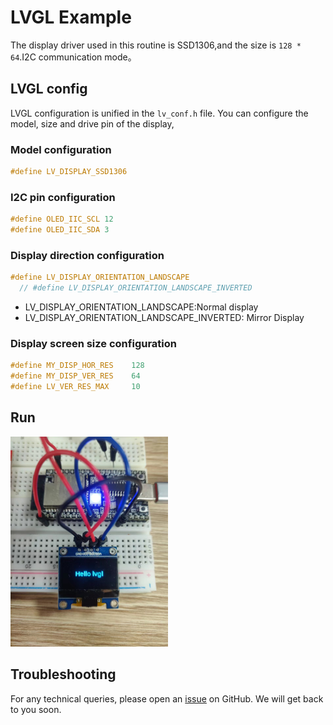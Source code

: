 # LVGL Example

The display driver used in this routine is SSD1306,and the size is `128 * 64`.I2C communication mode。
## LVGL config
LVGL configuration is unified in the `lv_conf.h` file. You can configure the model, size and drive pin of the display,
### Model configuration
```c
#define LV_DISPLAY_SSD1306
```
### I2C pin configuration
```c
#define OLED_IIC_SCL 12
#define OLED_IIC_SDA 3
```
### Display direction configuration
```c
#define LV_DISPLAY_ORIENTATION_LANDSCAPE 
  // #define LV_DISPLAY_ORIENTATION_LANDSCAPE_INVERTED 
```
- LV_DISPLAY_ORIENTATION_LANDSCAPE:Normal display
- LV_DISPLAY_ORIENTATION_LANDSCAPE_INVERTED: Mirror Display

### Display screen size configuration
```c
#define MY_DISP_HOR_RES    128
#define MY_DISP_VER_RES    64
#define LV_VER_RES_MAX     10
```
## Run

<img src="img/ssd1306.jpg" width="50%">

## Troubleshooting

For any technical queries, please open an [issue](https://github.com/Ai-Thinker-Open/Ai-Thinker-WB2/issues) on GitHub. We will get back to you soon.
